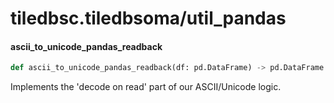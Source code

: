 <a id="tiledbsc.tiledbsoma/util_pandas"></a>

# tiledbsc.tiledbsoma/util\_pandas

<a id="tiledbsc.tiledbsoma/util_pandas.ascii_to_unicode_pandas_readback"></a>

#### ascii\_to\_unicode\_pandas\_readback

```python
def ascii_to_unicode_pandas_readback(df: pd.DataFrame) -> pd.DataFrame
```

Implements the 'decode on read' part of our ASCII/Unicode logic.

